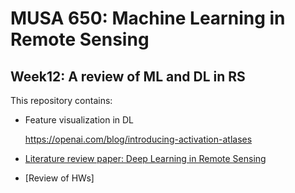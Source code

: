 # MUSA 650: Machine Learning in Remote Sensing

## Week12: A review of ML and DL in RS

This repository contains:

- Feature visualization in DL

    https://openai.com/blog/introducing-activation-atlases
    
- [Literature review paper: Deep Learning in Remote Sensing](DLINRS_Review_Annotated.pdf)
- [Review of HWs]
    
